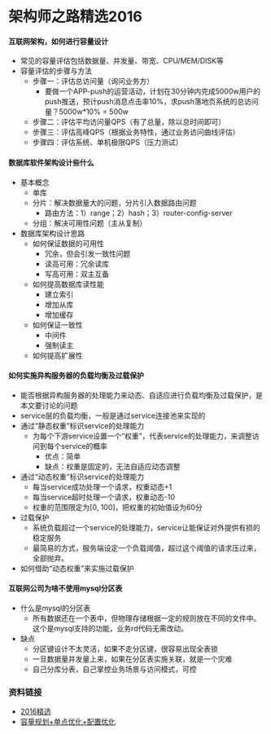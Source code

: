 架构师之路精选2016
====================  

#### 互联网架构，如何进行容量设计
* 常见的容量评估包括数据量、并发量、带宽、CPU/MEM/DISK等
* 容量评估的步骤与方法
  - 步骤一：评估总访问量（询问业务方）
    - 要做一个APP-push的运营活动，计划在30分钟内完成5000w用户的push推送，预计push消息点击率10%，求push落地页系统的总访问量？5000w*10% = 500w
  - 步骤二：评估平均访问量QPS（有了总量，除以总时间即可）
  - 步骤三：评估高峰QPS（根据业务特性，通过业务访问曲线评估）
  - 步骤四：评估系统、单机极限QPS（压力测试）

#### 数据库软件架构设计些什么
* 基本概念
  - 单库
  - 分片：解决数据量大的问题，分片引入数据路由问题
    - 路由方法：1）range；2）hash；3）router-config-server
  - 分组：解决可用性问题（主从复制）
* 数据库架构设计思路
  - 如何保证数据的可用性
    - 冗余，但会引发一致性问题
    - 读高可用：冗余读库
    - 写高可用：双主互备
  - 如何提高数据库读性能
    - 建立索引
    - 增加从库
    - 增加缓存
  - 如何保证一致性
    - 中间件
    - 强制读主
  - 如何提高扩展性

#### 如何实施异构服务器的负载均衡及过载保护
* 能否根据异构服务器的处理能力来动态、自适应进行负载均衡及过载保护，是本文要讨论的问题
* service层的负载均衡，一般是通过service连接池来实现的
* 通过“静态权重”标识service的处理能力
  - 为每个下游service设置一个“权重”，代表service的处理能力，来调整访问到每个service的概率
    - 优点：简单
    - 缺点：权重是固定的，无法自适应动态调整
* 通过“动态权重”标识service的处理能力
  - 每当service成功处理一个请求，权重动态+1
  - 每当service超时处理一个请求，权重动态-10
  - 权重的范围限定为[0, 100]，把权重的初始值设为60分
* 过载保护
  - 系统负载超过一个service的处理能力，service让能保证对外提供有损的稳定服务
  - 最简易的方式，服务端设定一个负载阈值，超过这个阈值的请求压过来，全部抛弃。
* 如何借助“动态权重”来实施过载保护

#### 互联网公司为啥不使用mysql分区表
* 什么是mysql的分区表
  - 所有数据还在一个表中，但物理存储根据一定的规则放在不同的文件中。这个是mysql支持的功能，业务rd代码无需改动。
* 缺点
  - 分区键设计不太灵活，如果不走分区键，很容易出现全表锁
  - 一旦数据量并发量上来，如果在分区表实施关联，就是一个灾难
  - 自己分库分表，自己掌控业务场景与访问模式，可控


### 资料链接
* [2016精选](https://mp.weixin.qq.com/s?__biz=MjM5ODYxMDA5OQ==&mid=2651959886&idx=1&sn=03e45a5014053607eff5e55ed2c660d7&chksm=bd2d07928a5a8e8454d395e176fa9d346682abfe9dfbf3244f1dead83ee4508aa25121f9b811&scene=21#wechat_redirect)
* [容量规划+单点优化+配置优化](https://mp.weixin.qq.com/s?__biz=MjM5ODYxMDA5OQ==&mid=2651960436&idx=1&sn=c336b6160263bf5afa2e0aa47088861e&chksm=bd2d01a88a5a88be02af6ecf2b280b3c396b10061d39840ec6df14064fe212b3fc97951d3214&scene=25#wechat_redirect)  
